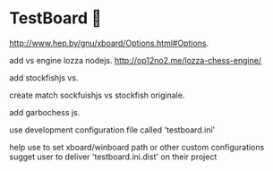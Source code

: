 # TestBoard 🏁

http://www.hep.by/gnu/xboard/Options.html#Options. 



add vs engine lozza nodejs. 
http://op12no2.me/lozza-chess-engine/  


add stockfishjs vs. 


create match sockfuishjs vs stockfish originale. 


add garbochess js.   

use development configuration file called 'testboard.ini'

help use to set xboard/winboard path or other custom configurations  
sugget user to deliver 'testboard.ini.dist' on their project  


